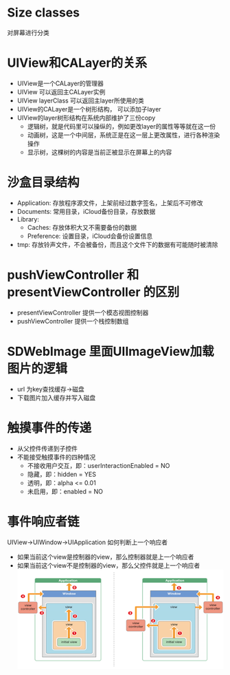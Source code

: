 # Size classes
对屏幕进行分类

# UIView和CALayer的关系
- UIView是一个CALayer的管理器
- UIView 可以返回主CALayer实例
- UIView layerClass 可以返回主layer所使用的类
- UIView的CALayer是一个树形结构， 可以添加子layer
- UIView的layer树形结构在系统内部维护了三份copy
  - 逻辑树，就是代码里可以操纵的，例如更改layer的属性等等就在这一份
  - 动画树，这是一个中间层，系统正是在这一层上更改属性，进行各种渲染操作
  - 显示树，这棵树的内容是当前正被显示在屏幕上的内容
  
# 沙盒目录结构
- Application: 存放程序源文件，上架前经过数字签名，上架后不可修改
- Documents: 常用目录，iCloud备份目录，存放数据
- Library: 
  - Caches: 存放体积大又不需要备份的数据
  - Preference: 设置目录，iCloud会备份设置信息
- tmp: 存放铃声文件，不会被备份，而且这个文件下的数据有可能随时被清除

# pushViewController 和presentViewController 的区别
- presentViewController 提供一个模态视图控制器
- pushViewController 提供一个栈控制数组

# SDWebImage 里面UIImageView加载图片的逻辑
- url 为key查找缓存->磁盘
- 下载图片加入缓存并写入磁盘

# 触摸事件的传递
- 从父控件传递到子控件
- 不能接受触摸事件的四种情况
  - 不接收用户交互，即：userInteractionEnabled = NO
  - 隐藏，即：hidden = YES
  - 透明，即：alpha <= 0.01
  - 未启用，即：enabled = NO

# 事件响应者链
UIView->UIWindow->UIApplication
如何判断上一个响应者
- 如果当前这个view是控制器的view，那么控制器就是上一个响应者
- 如果当前这个view不是控制器的view，那么父控件就是上一个响应者
![](image/view.png "事件响应")






